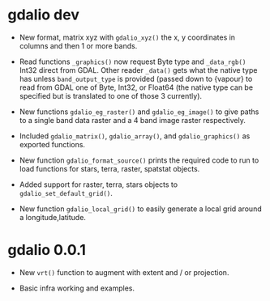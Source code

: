 # gdalio dev

* New format, matrix xyz with `gdalio_xyz()` the x, y coordinates in columns and then 1 or more bands. 

* Read functions `_graphics()` now request Byte type and `_data_rgb()` Int32
direct from GDAL. Other reader `_data()` gets what the native type has unless
`band_output_type` is provided (passed down to {vapour} to read from GDAL one of
Byte, Int32, or Float64 (the native type can be specified but is translated to
one of those 3 currently).


* New functions `gdalio_eg_raster()` and `gdalio_eg_image()` to give paths to a
single band data raster and a 4 band image raster respectively.
 
* Included `gdalio_matrix()`, `gdalio_array()`, and `gdalio_graphics()` as exported functions. 

* New function `gdalio_format_source()` prints the required code to run to load
functions for stars, terra, raster, spatstat objects.

* Added support for raster, terra, stars objects to `gdalio_set_default_grid()`. 

* New function `gdalio_local_grid()` to easily generate a local grid around a longitude,latitude. 

# gdalio 0.0.1

* New `vrt()` function to augment with extent and / or projection. 

* Basic infra working and examples. 
